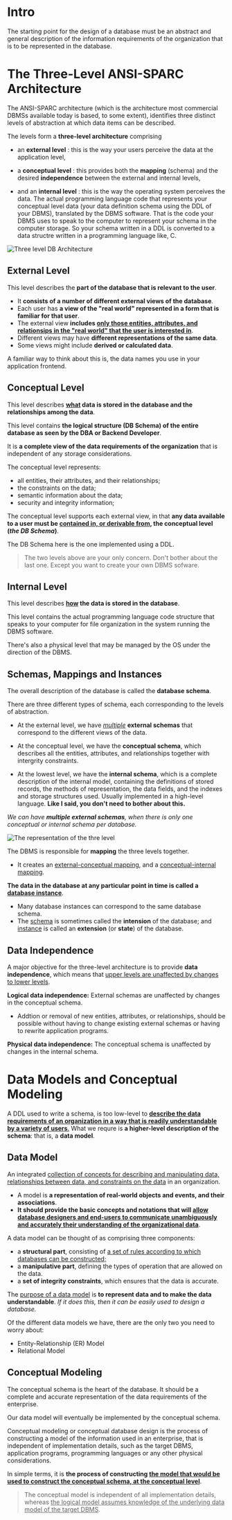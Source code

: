 # Intro
The starting point for the design of a database must be an abstract and general description of the information requirements of the organization that is to be represented in the database.

# The Three-Level ANSI-SPARC Architecture
The ANSI-SPARC architecture (which is the architecture most commercial DBMSs available today is based, to some extent), identifies three distinct levels of abstraction at which data items can be described.

The levels form a **three-level architecture** comprising 
- an **external level** : this is the way your users perceive the data at the application level,
- a **conceptual level** : this provides both the **mapping** (schema) and the desired **independence** between the external and internal levels,

- and an **internal level** : this is the way the operating system perceives the data. The actual programming language code that represents your conceptual level data (your data definition schema using the DDL of your DBMS), translated by the DBMS software. That is the code your DBMS uses to speak to the computer to represent your schema in the computer storage. So your schema written in a DDL is converted to a data structre written in a programming language like, C.

![Three level DB Architecture](../imgs/three-level-db-architecture.png)

## External Level
This level describes the **part of the database that is relevant to the user**.
- It **consists of a number of different external views of the database**. 
- Each user has **a view of the "real world" represented in a form that is familiar for that user**.
- The external view **includes <u>only those entities, attributes, and relationsips in the "real world" that the user is interested in</u>**.
- Different views may have **different representations of the same data**. 
- Some views might include **derived or calculated data**.

A familiar way to think about this is, the data names you use in your application frontend.

## Conceptual Level
This level describes **<u>what</u> data is stored in the database and the relationships among the data**.

This level contains **the logical structure (DB Schema) of the entire database as seen by the DBA or Backend Developer**.

It is **a complete view of the data requirements of the organization** that is independent of any storage considerations.

The conceptual level represents:
- all entities, their attributes, and their relationships;
- the constraints on the data;
- semantic information about the data;
- security and integrity information;

The conceptual level supports each external view, in that **any data available to a user must be <u>contained in, or derivable from</u>, the conceptual level (_the DB Schema_)**.

The DB Schema here is the one implemented using a DDL.

> The two levels above are your only concern. Don't bother about the last one. Except you want to create your own DBMS sofware.

## Internal Level
This level describes **<u>how</u> the data is stored in the database**.

This level contains the actual programming language code structure that speaks to your computer for file organization in the system running the DBMS software.

There's also a physical level that may be managed by the OS under the direction of the DBMS.

## Schemas, Mappings and Instances
The overall description of the database is called the **database schema**.

There are three different types of schema, each corresponding to the levels of abstraction.
- At the external level, we have *<u>multiple</u>* **external schemas** that correspond to the different views of the data.
- At the conceptual level, we have the **conceptual schema**, which describes all the entities, attributes, and relationships together with intergrity constraints.

- At the lowest level, we have the **internal schema**, which is a complete description of the internal model, containing the definitions of stored records, the methods of representation, the data fields, and the indexes and storage structures used. Usually implemented in a high-level language. **Like I said, you don't need to bother about this.**

*We can have **multiple external schemas**, when there is only one conceptual or internal schema per database.*

![The representation of the thre level](../imgs/representation-of-the-three-level.png)

The DBMS is responsible for **mapping** the three levels together. 
- It creates an <u>external-conceptual mapping</u>, and a <u>conceptual-internal mapping</u>.

**The data in the database at any particular point in time is called a <u>database instance</u>**. 
- Many database instances can correspond to the same database schema. 
- The <u>schema</u> is sometimes called the **intension** of the database; and <u>instance</u> is called an **extension** (or **state**) of the database.

## Data Independence
A major objective for the three-level architecture is to provide **data independence**, which means that <u>upper levels are unaffected by changes to lower levels</u>.

**Logical data independence:** External schemas are unaffected by changes in the conceptual schema.
- Addtion or removal of new entities, attributes, or relationships, should be possible without having to change existing external schemas or having to rewrite application programs.

**Physical data independence:** The conceptual schema is unaffected by changes in the internal schema.

# Data Models and Conceptual Modeling
A DDL used to write a schema, is too low-level to <u>**describe the data requirements of an organization in a way that is readily understandable by a variety of users**.</u> What we requre is **a higher-level description of the schema**: that is, a **data model**.

## Data Model
An integrated <u>collection of concepts for describing and manipulating data, relationships between data, and constraints on the data</u> in an organization.

- A model is **a representation of real-world objects and events, and their associations**. 
- **It should provide the basic concepts and notations that will <u>allow database designers and end-users to communicate unambiguously and accurately their understanding of the organizational data</u>**.

A data model can be thought of as comprising three components:
- a **structural part**, consisting of <u>a set of rules according to which databases can be constructed;</u>
- a **manipulative part**, defining the types of operation that are allowed on the data.
- a **set of integrity constraints**, which ensures that the data is accurate.

The <u>purpose of a data model</u> is **to represent data and to make the data understandable**. *If it does this, then it can be easily used to design a database.*

Of the different data models we have, there are the only two you need to worry about:
- Entity-Relationship (ER) Model
- Relational Model

## Conceptual Modeling
The conceptual schema is the heart of the database. It should be a complete and accurate representation of the data requirements of the enterprise.

Our data model will eventually be implemented by the conceptual schema.

Conceptual modeling or conceptual database design is the process of constructing a model of the information used in an enterprise, that is independent of implementation details, such as the target DBMS, application programs, programming languages or any other physical considerations.

In simple terms, it is **the process of constructing <u>the model that would be used to construct the conceptual schema, at the conceptual level</u>**.

> The conceptual model is independent of all implementation details, whereas <u>the logical model assumes knowledge of the underlying data model of the target DBMS</u>.